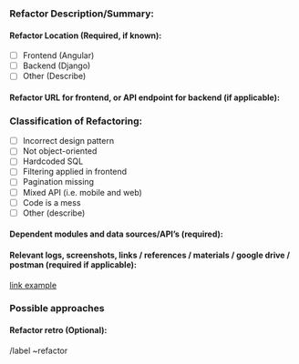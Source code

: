 ### Refactor Description/Summary:

<!-- Summarize issue to be refactored and why -->

#### Refactor Location (Required, if known):

<!--  add tag(frontend/backend etc, or more detailed explanation, link to relevant code if needed/possible) -->

<!--  Refactoring location-->

- [ ] Frontend (Angular)
- [ ] Backend (Django)
- [ ] Other (Describe)

#### Refactor URL for frontend, or API endpoint for backend (if applicable):

<!--  frontend URL or backend endpoint path -->

### Classification of Refactoring:

<!--  Possible Refactoring classifications -->

- [ ] Incorrect design pattern
- [ ] Not object-oriented
- [ ] Hardcoded SQL
- [ ] Filtering applied in frontend
- [ ] Pagination missing
- [ ] Mixed API (i.e. mobile and web)
- [ ] Code is a mess
- [ ] Other (describe)

#### Dependent modules and data sources/API’s (required):

<!--  	What modules and API’s or data sources does this refactoring involve (best effort) -->

<!--    issues may be linked with # for example #30 is issue 30 -->

#### Relevant logs, screenshots, links / references / materials / google drive / postman (required if applicable):


<!-- Paste any relevant logs or external links - please use code blocks (```) to format console output, logs, and code
 as it's tough to read otherwise. -->

<!--    issues may be linked with # for example #30 is issue 30 -->

[link example](https://www.reddit.com)

### Possible approaches

<!-- How would you recommend going about this refactoring task, is there anything you have tried so far? -->

#### Refactor retro (Optional):

<!-- After fixing this bug did you learn of other similar bugs in the program, or something totally unrelated which deserves attention? -->


/label ~refactor

